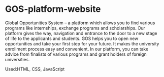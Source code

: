 # GOS-platform-website

Global Opportunities System – a platform which allows you to find various programs like internships, exchange programs and scholarships. Our platform gives the way, navigation and entrance to the door to a new stage of life to the applicants and students. GOS helps you to open new opportunities and take your first step for your future. It makes the university enrollment process easy and convenient. In our platform, you can take advice from finalists of various programs and grant holders of foreign universities.

Used:HTML, CSS, JavaScript
